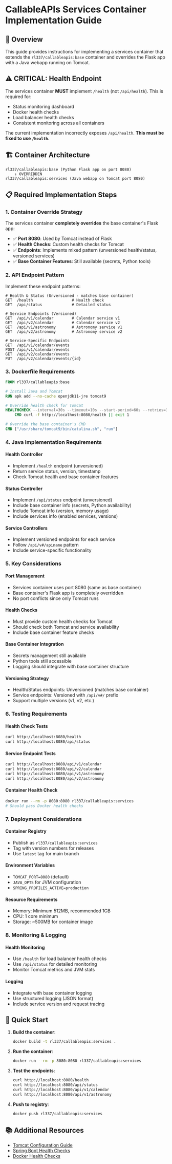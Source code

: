 # CallableAPIs Services Container Implementation Guide

## 🎯 **Overview**

This guide provides instructions for implementing a services container that extends the `rl337/callableapis:base` container and overrides the Flask app with a Java webapp running on Tomcat.

## ⚠️ **CRITICAL: Health Endpoint**

The services container **MUST** implement `/health` (not `/api/health`). This is required for:
- Status monitoring dashboard
- Docker health checks
- Load balancer health checks
- Consistent monitoring across all containers

The current implementation incorrectly exposes `/api/health`. **This must be fixed to use `/health`**.

## 🏗️ **Container Architecture**

```
rl337/callableapis:base (Python Flask app on port 8080)
    ↓ OVERRIDDEN
rl337/callableapis:services (Java webapp on Tomcat port 8080)
```

## 📋 **Required Implementation Steps**

### **1. Container Override Strategy**

The services container **completely overrides** the base container's Flask app:

- ✅ **Port 8080**: Used by Tomcat instead of Flask
- ✅ **Health Checks**: Custom health checks for Tomcat
- ✅ **Endpoints**: Implements mixed pattern (unversioned health/status, versioned services)
- ✅ **Base Container Features**: Still available (secrets, Python tools)

### **2. API Endpoint Pattern**

Implement these endpoint patterns:

```
# Health & Status (Unversioned - matches base container)
GET  /health                 # Health check
GET  /api/status             # Detailed status

# Service Endpoints (Versioned)
GET  /api/v1/calendar        # Calendar service v1
GET  /api/v2/calendar        # Calendar service v2
GET  /api/v1/astronomy       # Astronomy service v1
GET  /api/v2/astronomy       # Astronomy service v2

# Service-Specific Endpoints
GET  /api/v1/calendar/events
POST /api/v1/calendar/events
GET  /api/v2/calendar/events
PUT  /api/v2/calendar/events/{id}
```

### **3. Dockerfile Requirements**

```dockerfile
FROM rl337/callableapis:base

# Install Java and Tomcat
RUN apk add --no-cache openjdk11-jre tomcat9

# Override health check for Tomcat
HEALTHCHECK --interval=30s --timeout=10s --start-period=60s --retries=3 \
    CMD curl -f http://localhost:8080/health || exit 1

# Override the base container's CMD
CMD ["/usr/share/tomcat9/bin/catalina.sh", "run"]
```

### **4. Java Implementation Requirements**

#### **Health Controller**
- Implement `/health` endpoint (unversioned)
- Return service status, version, timestamp
- Check Tomcat health and base container features

#### **Status Controller**
- Implement `/api/status` endpoint (unversioned)
- Include base container info (secrets, Python availability)
- Include Tomcat info (version, memory usage)
- Include services info (enabled services, versions)

#### **Service Controllers**
- Implement versioned endpoints for each service
- Follow `/api/v#/apiname` pattern
- Include service-specific functionality

### **5. Key Considerations**

#### **Port Management**
- Services container uses port 8080 (same as base container)
- Base container's Flask app is completely overridden
- No port conflicts since only Tomcat runs

#### **Health Checks**
- Must provide custom health checks for Tomcat
- Should check both Tomcat and service availability
- Include base container feature checks

#### **Base Container Integration**
- Secrets management still available
- Python tools still accessible
- Logging should integrate with base container structure

#### **Versioning Strategy**
- Health/Status endpoints: Unversioned (matches base container)
- Service endpoints: Versioned with `/api/v#/` prefix
- Support multiple versions (v1, v2, etc.)

### **6. Testing Requirements**

#### **Health Check Tests**
```bash
curl http://localhost:8080/health
curl http://localhost:8080/api/status
```

#### **Service Endpoint Tests**
```bash
curl http://localhost:8080/api/v1/calendar
curl http://localhost:8080/api/v2/calendar
curl http://localhost:8080/api/v1/astronomy
curl http://localhost:8080/api/v2/astronomy
```

#### **Container Health Check**
```bash
docker run --rm -p 8080:8080 rl337/callableapis:services
# Should pass Docker health checks
```

### **7. Deployment Considerations**

#### **Container Registry**
- Publish as `rl337/callableapis:services`
- Tag with version numbers for releases
- Use `latest` tag for main branch

#### **Environment Variables**
- `TOMCAT_PORT=8080` (default)
- `JAVA_OPTS` for JVM configuration
- `SPRING_PROFILES_ACTIVE=production`

#### **Resource Requirements**
- Memory: Minimum 512MB, recommended 1GB
- CPU: 1 core minimum
- Storage: ~500MB for container image

### **8. Monitoring & Logging**

#### **Health Monitoring**
- Use `/health` for load balancer health checks
- Use `/api/status` for detailed monitoring
- Monitor Tomcat metrics and JVM stats

#### **Logging**
- Integrate with base container logging
- Use structured logging (JSON format)
- Include service version and request tracing

## 🚀 **Quick Start**

1. **Build the container**:
   ```bash
   docker build -t rl337/callableapis:services .
   ```

2. **Run the container**:
   ```bash
   docker run --rm -p 8080:8080 rl337/callableapis:services
   ```

3. **Test the endpoints**:
   ```bash
   curl http://localhost:8080/health
   curl http://localhost:8080/api/status
   curl http://localhost:8080/api/v1/calendar
   curl http://localhost:8080/api/v1/astronomy
   ```

4. **Push to registry**:
   ```bash
   docker push rl337/callableapis:services
   ```

## 📚 **Additional Resources**

- [Tomcat Configuration Guide](https://tomcat.apache.org/tomcat-9.0-doc/config/)
- [Spring Boot Health Checks](https://docs.spring.io/spring-boot/docs/current/reference/html/actuator.html)
- [Docker Health Checks](https://docs.docker.com/engine/reference/builder/#healthcheck)
